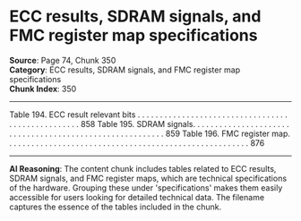 # ECC results, SDRAM signals, and FMC register map specifications

**Source**: Page 74, Chunk 350  
**Category**: ECC results, SDRAM signals, and FMC register map specifications  
**Chunk Index**: 350

---

Table 194. ECC result relevant bits . . . . . . . . . . . . . . . . . . . . . . . . . . . . . . . . . . . . . . . . . . . . . . . . . . 858
Table 195. SDRAM signals. . . . . . . . . . . . . . . . . . . . . . . . . . . . . . . . . . . . . . . . . . . . . . . . . . . . . . . . . 859
Table 196. FMC register map. . . . . . . . . . . . . . . . . . . . . . . . . . . . . . . . . . . . . . . . . . . . . . . . . . . . . . . 876

---

**AI Reasoning**: The content chunk includes tables related to ECC results, SDRAM signals, and FMC register maps, which are technical specifications of the hardware. Grouping these under 'specifications' makes them easily accessible for users looking for detailed technical data. The filename captures the essence of the tables included in the chunk.
